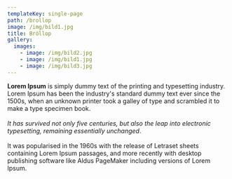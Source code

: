 ```yaml
---
templateKey: single-page
path: /brollop
image: /img/bild1.jpg
title: Bröllop
gallery:
  images:
    - image: /img/bild2.jpg
    - image: /img/bild1.jpg
    - image: /img/bild3.jpg
---
```

**Lorem Ipsum** is simply dummy text of the printing and typesetting industry. Lorem Ipsum has been the industry's standard dummy text ever since the 1500s, when an unknown printer took a galley of type and scrambled it to make a type specimen book.\
\
*It has survived not only five centuries, but also the leap into electronic typesetting, remaining essentially unchanged*.\
\
It was popularised in the 1960s with the release of Letraset sheets containing Lorem Ipsum passages, and more recently with desktop publishing software like Aldus PageMaker including versions of Lorem Ipsum.